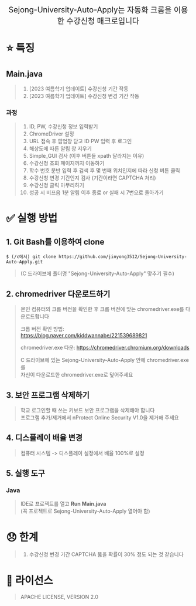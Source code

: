 <p align='center' style='font-size:150%'>Sejong-University-Auto-Apply는 자동화 크롬을 이용한 수강신청 매크로입니다</p>

# :star: 특징

## Main.java
>1. [2023 여름학기 업데이트] 수강신청 기간 작동
>2. [2023 여름학기 업데이트] 수강신청 변경 기간 작동

### 과정
>1. ID, PW, 수강신청 정보 입력받기
>2. ChromeDriver 설정
>3. URL 접속 후 팝업창 닫고 ID PW 입력 후 로그인
>4. 해상도에 따른 알림 창 지우기
>5. Simple_GUI 검사 (이후 버튼들 xpath 달라지는 이유)
>6. 수강신청 조회 페이지까지 이동하기
>7. 학수 번호 분반 입력 후 검색 후 몇 번째 위치인지에 따라 신청 버튼 클릭
>8. 수강신청 변경 기간인지 검사 (기간이라면 CAPTCHA 처리)
>9. 수강신청 클릭 마무리하기 
>10. 성공 시 비프음 1분 알림 이후 종료 or 실패 시 7번으로 돌아가기

# :white_check_mark: 실행 방법

## 1.  Git Bash를 이용하여 clone
```    
$ (/c에서) git clone https://github.com/jinyong3512/Sejong-University-Auto-Apply.git
```    
>(C 드라이브에 폴더명 "Sejong-University-Auto-Apply" 맞추기 필수)

## 2.  chromedriver 다운로드하기

>본인 컴퓨터의 크롬 버전을 확인한 후 크롬 버전에 맞는 chromedriver.exe를 다운로드합니다
>
>크롬 버전 확인 방법: https://blog.naver.com/kiddwannabe/221539689821
>
>chromedriver.exe 다운: https://chromedriver.chromium.org/downloads
>
>C 드라이브에 있는 Sejong-University-Auto-Apply 안에 chromedriver.exe를<br>
>자신이 다운로드한 chromedriver.exe로 덮어주세요

## 3.  보안 프로그램 삭제하기

>학교 로그인할 때 쓰는 키보드 보안 프로그램을 삭제해야 합니다<br>
>프로그램 추가/제거에서 nProtect Online Security V1.0을 제거해 주세요
 
## 4. 디스플레이 배율 변경
>컴퓨터 시스템 -> 디스플레이 설정에서 배율 100%로 설정

## 5.  실행 도구

### Java  
>IDE로 프로젝트를 열고 **Run Main.java**<br>
>(꼭 프로젝트로 Sejong-University-Auto-Apply 열어야 함)

# 😞 한계
>1. 수강신청 변경 기간 CAPTCHA 뚫을 확률이 30% 정도 되는 것 같습니다

# :page_with_curl: 라이선스
>APACHE LICENSE, VERSION 2.0
